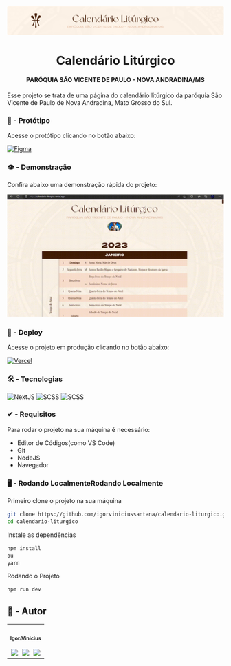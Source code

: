 ![Banner](/.github/banner.png)

<h1 align="center">Calendário Litúrgico</h1>
<h4 align="center">PARÓQUIA SÃO VICENTE DE PAULO - NOVA ANDRADINA/MS</h4>


<p>Esse projeto se trata de uma página do calendário litúrgico da paróquia São Vicente de Paulo de Nova Andradina, Mato Grosso do Sul.</p>

<h3>🎨 - Protótipo</h3>

Acesse o protótipo clicando no botão abaixo:

<a href="https://www.figma.com/file/r4a6xRXAPIYlinkOxrBxgl/calendario-liturgico?node-id=0%3A1&t=5M6ZqveNTVuwwv19-1
">![Figma](https://img.shields.io/badge/Acessarㅤprotótipo-471F08?style=for-the-badge&logo=figma&logoColor=white)</a>

<h3>👁️ - Demonstração</h3>

Confira abaixo uma demonstração rápida do projeto:


![Banner](/.github/demonstration.gif)

<h3>🔗 - Deploy</h3>

Acesse o projeto em produção clicando no botão abaixo:

<a href="https://calendario-liturgico.vercel.app">![Vercel](https://img.shields.io/badge/Deploy-000000?style=for-the-badge&logo=vercel&logoColor=white)</a>




<h3>🛠 - Tecnologias</h3>

![NextJS](https://img.shields.io/badge/next.js-471F08?style=for-the-badge&logo=nextdotjs&logoColor=white)
![SCSS](https://img.shields.io/badge/Sass-471F08?style=for-the-badge&logo=sass&logoColor=white)
![SCSS](https://img.shields.io/badge/TypeScript-471F08?style=for-the-badge&logo=typescript&logoColor=white)

<h3> ✔ - Requisitos</h3>

Para rodar o projeto na sua máquina é necessário:

- Editor de Códigos(como VS Code)
- Git
- NodeJS
- Navegador

<h3> 🖥 - Rodando LocalmenteRodando Localmente</h3>

Primeiro clone o projeto na sua máquina

```bash
git clone https://github.com/igorviniciussantana/calendario-liturgico.git
cd calendario-liturgico
```

Instale as dependências

```bash
npm install
ou
yarn
```

Rodando o Projeto
```bash
npm run dev
```

## 👤 - Autor

<table>
  <tr>
    <td align="center"><a href="https://github.com/igorviniciussantana"><img style="border-radius: 50%;" src="https://avatars.githubusercontent.com/u/86114583?v=4" width="100px;" alt=""/><br /><sub><b>Igor Vinicius</b></sub></a><br /><br /><a href="https://linkedin.com/in/igorviniciussantana"><img src="https://user-images.githubusercontent.com/86114583/192514843-1087a34f-74f9-46aa-94fa-e824950af81f.svg" width="20px"/></a>⠀<a href="mailto:igor.santana@estudante.ifms.edu.br"><img src="https://user-images.githubusercontent.com/86114583/192515071-4fa6bce6-6ee9-49ca-9395-c17e74075a20.svg" width="20px"/></a>⠀<a href="https://behance.net/igorvinicius8"><img src="https://user-images.githubusercontent.com/86114583/192515924-e754ab5f-d7bc-416f-a3f9-0b6e3e81eb6c.svg" width="20px"/></a>
    </td>
    </tr>
    </table>
